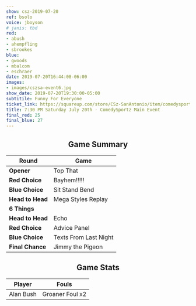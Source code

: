 ```yaml
---
show: csz-2019-07-20
ref: bsolo
voice: jboyson
# janis: tbd
red:
- abush
- ahempfling
- sbrookes
blue:
- gwoods
- mbalcom
- eschraer
date: 2019-07-20T16:44:08-06:00
images:
- images/cszsa-event6.jpg
show_date: 2019-07-20T19:30:00-05:00
subtitile: Funny For Everyone
ticket_link: https://squareup.com/store/CSz-SanAntonio/item/comedysportz-saturday-july-th
title: 7:30 PM Saturday July 20th - ComedySportz Main Event
final_red: 25
final_blue: 27
---
```


<center>


## Game Summary

| **Round** | **Game** |
|--------------|------|
| **Opener**       |Top That|
| **Red Choice**   |Bayhem!!!!!|
| **Blue Choice**  |Sit Stand Bend|
| **Head to Head** |Mega Styles Replay|
| **6 Things**     |      |
| **Head to Head** |Echo|
| **Red Choice**   |Advice Panel|
| **Blue Choice**  |Texts From Last Night|
| **Final Chance** |Jimmy the Pigeon|

## Game Stats

| **Player** | **Fouls** |
|--------|-------|
|Alan Bush |Groaner Foul x2|

</center>

